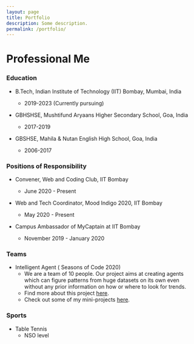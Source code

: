 ```yaml
---
layout: page
title: Portfolio
description: Some description.
permalink: /portfolio/
---
```


# Professional Me

### Education

* B.Tech, Indian Institute of Technology (IIT) Bombay, Mumbai, India
  - 2019-2023 (Currently pursuing)

* GBHSHSE, Mushtifund Aryaans Higher Secondary School, Goa, India
  - 2017-2019

* GBSHSE, Mahila & Nutan English High School, Goa, India  
  - 2006-2017

### Positions of Responsibility

* Convener, Web and Coding Club, IIT Bombay
  - June 2020 - Present

* Web and Tech Coordinator, Mood Indigo 2020, IIT Bombay
  - May 2020 - Present

* Campus Ambassador of MyCaptain at IIT Bombay
  - November 2019 - January 2020

### Teams

* Intelligent Agent ( Seasons of Code 2020)
  - We are a team of 10 people. Our project aims at creating agents which can figure patterns from huge datasets on its own even without any prior information on how or where to look for trends. 
  - Find more about this project [here](https://www.wncc-iitb.org/soc_projects/71-sanjeev-intelligent.html). 
  - Check out some of my mini-projects [here](https://github.com/abhipaiangle/Intelligent_Agent_AbhishekPaiAngle).

### Sports

* Table Tennis
  - NSO level

  

